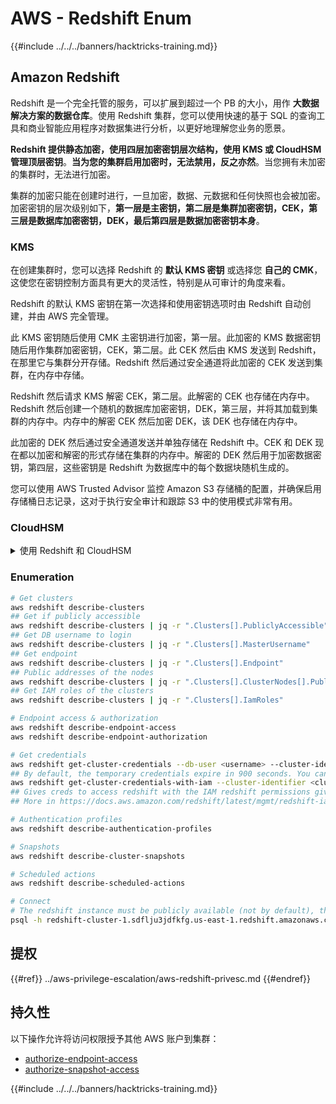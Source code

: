 # AWS - Redshift Enum

{{#include ../../../banners/hacktricks-training.md}}

## Amazon Redshift

Redshift 是一个完全托管的服务，可以扩展到超过一个 PB 的大小，用作 **大数据解决方案的数据仓库**。使用 Redshift 集群，您可以使用快速的基于 SQL 的查询工具和商业智能应用程序对数据集进行分析，以更好地理解您业务的愿景。

**Redshift 提供静态加密，使用四层加密密钥层次结构，使用 KMS 或 CloudHSM 管理顶层密钥**。**当为您的集群启用加密时，无法禁用，反之亦然**。当您拥有未加密的集群时，无法进行加密。

集群的加密只能在创建时进行，一旦加密，数据、元数据和任何快照也会被加密。加密密钥的层次级别如下，**第一层是主密钥，第二层是集群加密密钥，CEK，第三层是数据库加密密钥，DEK，最后第四层是数据加密密钥本身**。

### KMS

在创建集群时，您可以选择 Redshift 的 **默认 KMS 密钥** 或选择您 **自己的 CMK**，这使您在密钥控制方面具有更大的灵活性，特别是从可审计的角度来看。

Redshift 的默认 KMS 密钥在第一次选择和使用密钥选项时由 Redshift 自动创建，并由 AWS 完全管理。

此 KMS 密钥随后使用 CMK 主密钥进行加密，第一层。此加密的 KMS 数据密钥随后用作集群加密密钥，CEK，第二层。此 CEK 然后由 KMS 发送到 Redshift，在那里它与集群分开存储。Redshift 然后通过安全通道将此加密的 CEK 发送到集群，在内存中存储。

Redshift 然后请求 KMS 解密 CEK，第二层。此解密的 CEK 也存储在内存中。Redshift 然后创建一个随机的数据库加密密钥，DEK，第三层，并将其加载到集群的内存中。内存中的解密 CEK 然后加密 DEK，该 DEK 也存储在内存中。

此加密的 DEK 然后通过安全通道发送并单独存储在 Redshift 中。CEK 和 DEK 现在都以加密和解密的形式存储在集群的内存中。解密的 DEK 然后用于加密数据密钥，第四层，这些密钥是 Redshift 为数据库中的每个数据块随机生成的。

您可以使用 AWS Trusted Advisor 监控 Amazon S3 存储桶的配置，并确保启用存储桶日志记录，这对于执行安全审计和跟踪 S3 中的使用模式非常有用。

### CloudHSM

<details>

<summary>使用 Redshift 和 CloudHSM</summary>

在使用 CloudHSM 进行加密时，首先必须在 HSM 客户端和 Redshift 之间建立受信任的连接，同时使用客户端和服务器证书。

此连接是提供安全通信所必需的，允许加密密钥在 HSM 客户端和 Redshift 集群之间发送。使用随机生成的私钥和公钥对，Redshift 创建一个公共客户端证书，该证书被加密并由 Redshift 存储。必须下载并注册到您的 HSM 客户端，并分配给正确的 HSM 分区。

然后，您必须使用以下 HSM 客户端的详细信息配置 Redshift：HSM IP 地址、HSM 分区名称、HSM 分区密码和公共 HSM 服务器证书，该证书由 CloudHSM 使用内部主密钥加密。一旦提供了这些信息，Redshift 将确认并验证它可以连接并访问开发分区。

如果您的内部安全政策或治理控制规定您必须应用密钥轮换，那么这在 Redshift 中是可能的，使您能够为加密集群轮换加密密钥，但您需要注意，在密钥轮换过程中，它会使集群在非常短的时间内不可用，因此最好仅在需要时或如果您觉得密钥可能已被泄露时进行轮换。

在轮换期间，Redshift 将为您的集群及其任何备份轮换 CEK。它将为集群轮换 DEK，但无法为使用 DEK 加密的存储在 S3 中的快照轮换 DEK。它将使集群处于“轮换密钥”的状态，直到过程完成，状态将返回为“可用”。

</details>

### Enumeration
```bash
# Get clusters
aws redshift describe-clusters
## Get if publicly accessible
aws redshift describe-clusters | jq -r ".Clusters[].PubliclyAccessible"
## Get DB username to login
aws redshift describe-clusters | jq -r ".Clusters[].MasterUsername"
## Get endpoint
aws redshift describe-clusters | jq -r ".Clusters[].Endpoint"
## Public addresses of the nodes
aws redshift describe-clusters | jq -r ".Clusters[].ClusterNodes[].PublicIPAddress"
## Get IAM roles of the clusters
aws redshift describe-clusters | jq -r ".Clusters[].IamRoles"

# Endpoint access & authorization
aws redshift describe-endpoint-access
aws redshift describe-endpoint-authorization

# Get credentials
aws redshift get-cluster-credentials --db-user <username> --cluster-identifier <cluster-id>
## By default, the temporary credentials expire in 900 seconds. You can optionally specify a duration between 900 seconds (15 minutes) and 3600 seconds (60 minutes).
aws redshift get-cluster-credentials-with-iam --cluster-identifier <cluster-id>
## Gives creds to access redshift with the IAM redshift permissions given to the current AWS account
## More in https://docs.aws.amazon.com/redshift/latest/mgmt/redshift-iam-access-control-identity-based.html

# Authentication profiles
aws redshift describe-authentication-profiles

# Snapshots
aws redshift describe-cluster-snapshots

# Scheduled actions
aws redshift describe-scheduled-actions

# Connect
# The redshift instance must be publicly available (not by default), the sg need to allow inbounds connections to the port and you need creds
psql -h redshift-cluster-1.sdflju3jdfkfg.us-east-1.redshift.amazonaws.com -U admin -d dev -p 5439
```
## 提权

{{#ref}}
../aws-privilege-escalation/aws-redshift-privesc.md
{{#endref}}

## 持久性

以下操作允许将访问权限授予其他 AWS 账户到集群：

- [authorize-endpoint-access](https://docs.aws.amazon.com/cli/latest/reference/redshift/authorize-endpoint-access.html)
- [authorize-snapshot-access](https://docs.aws.amazon.com/cli/latest/reference/redshift/authorize-snapshot-access.html)

{{#include ../../../banners/hacktricks-training.md}}
